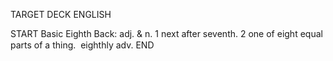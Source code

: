 TARGET DECK
ENGLISH

START
Basic
Eighth
Back: adj. & n. 1 next after seventh. 2 one of eight equal parts of a thing.  eighthly adv.
END
